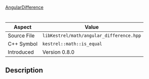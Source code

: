 [AngularDifference](index.md)
# 
| Aspect | Value |
| --- | --- |
| Source File | `libKestrel/math/angular_difference.hpp` |
| C++ Symbol | `kestrel::math::is_equal` |
| Introduced | Version 0.8.0 |
## Description
